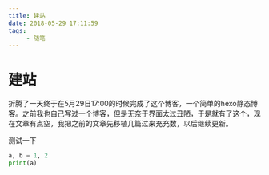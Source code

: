 ```yaml
---
title: 建站
date: 2018-05-29 17:11:59
tags:
     - 随笔
---
```

# 建站

折腾了一天终于在5月29日17:00的时候完成了这个博客，一个简单的hexo静态博客。之前我也自己写过一个博客，但是无奈于界面太过丑陋，于是就有了这个，现在文章有点空，我把之前的文章先移植几篇过来充充数，以后继续更新。

测试一下
```python
a, b = 1, 2
print(a)
```